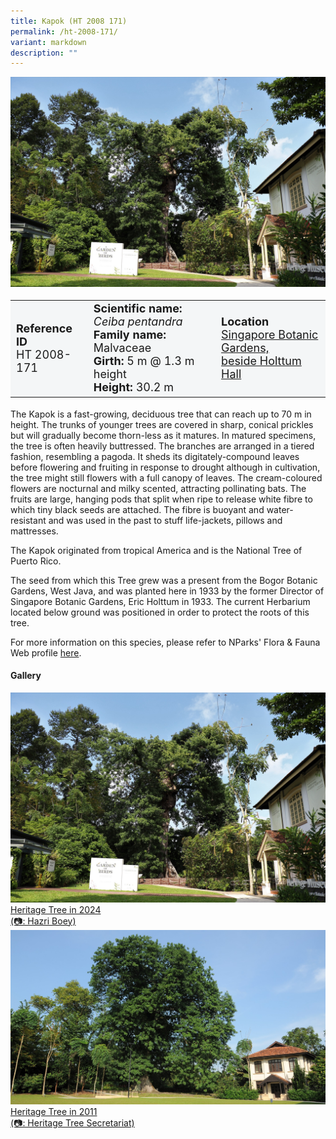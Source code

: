 ```yaml
---
title: Kapok (HT 2008 171)
permalink: /ht-2008-171/
variant: markdown
description: ""
---
```

<div class="isomer-image-wrapper">
<img src="/images/Heritage_trees_photos/ceipen_ht2008-171_habit.jpg">
</div><table style="minWidth: 100px; font-size: 18px; background: #F4F6F7">
<tbody><tr>
<td rowspan="1" colspan="1">
<strong>Reference ID</strong>
<br>HT 2008-171
</td>
<td rowspan="1" colspan="1">
	<strong>Scientific name:</strong> <em>Ceiba pentandra</em>
<br><strong>Family name: </strong>Malvaceae
<br><strong>Girth: </strong>5 m @ 1.3 m height
<br><strong>Height: </strong>30.2 m
</td>
<td rowspan="1" colspan="1">
<strong>Location</strong><a href="https://www.onemap.gov.sg/?lat=1.3084979999988442&amp;lng=103.81769399999804">
 <br>Singapore Botanic Gardens,<br>beside Holttum Hall</a>
</td>
</tr>
</tbody>
</table>
<p>The Kapok is a fast-growing, deciduous tree that can reach up to 70 m in height. The trunks of younger trees are covered in sharp, conical prickles but will gradually become thorn-less as it matures. In matured specimens, the tree is often heavily buttressed. The branches are arranged in a tiered fashion, resembling a pagoda. It sheds its digitately-compound leaves before flowering and fruiting in response to drought although in cultivation, the tree might still flowers with a full canopy of leaves. The cream-coloured flowers are nocturnal and milky scented, attracting pollinating bats. The fruits are large, hanging pods that split when ripe to release white fibre to which tiny black seeds are attached. The fibre is buoyant and water-resistant and was used in the past to stuff life-jackets, pillows and mattresses.</p>
  
<p>The Kapok originated from tropical America and is the National Tree of Puerto Rico. </p>

<p>The seed from which this Tree grew was a present from the Bogor Botanic Gardens, West Java, and  was planted here in 1933 by the former Director of Singapore Botanic Gardens, Eric Holttum in 1933. The current Herbarium located below ground was positioned in order to protect the roots of this tree.</p>

<p>For more information on this species, please refer to NParks' Flora &amp; Fauna Web profile <a href="https://www.nparks.gov.sg/florafaunaweb/flora/2/7/2797">here</a>.</p>

<h4><b>Gallery</b></h4>
<div class="isomer-card-grid">
<a href="/images/Heritage_trees_photos/ceipen_ht2008-171_habit.jpg" class="isomer-card">
<div class="isomer-card-image">
<div class="isomer-image-wrapper"><img src="/images/Heritage_trees_photos/ceipen_ht2008-171_habit.jpg"></div></div>
<div class="isomer-card-body"><div class="isomer-card-description">Heritage Tree in 2024<br>(📷: Hazri Boey)</div></div></a>
	
<a href="/images/Heritage_trees_photos/ceipen_ht2008-171_habitold.jpg" class="isomer-card">
<div class="isomer-card-image">
<div class="isomer-image-wrapper"><img src="/images/Heritage_trees_photos/ceipen_ht2008-171_habitold.jpg"></div></div>
<div class="isomer-card-body"><div class="isomer-card-description">Heritage Tree in 2011<br>(📷: Heritage Tree Secretariat)</div></div></a></div>